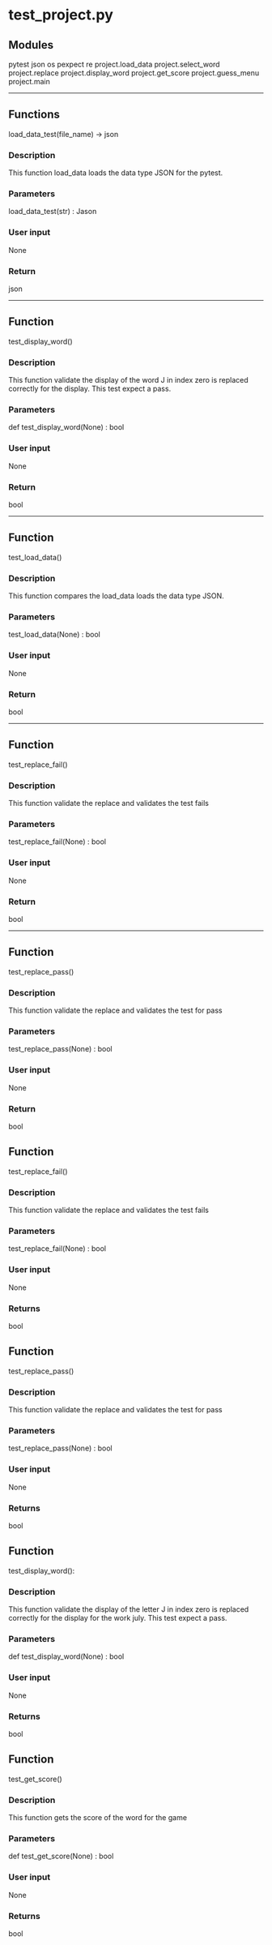 # test_project.py

## Modules

pytest
json
os
pexpect
re
project.load_data
project.select_word
project.replace
project.display_word
project.get_score
project.guess_menu
project.main

---

## Functions

load_data_test(file_name) -> json
### Description

This function load_data loads the data type JSON for the pytest.

### Parameters

load_data_test(str) : Jason

### User input

None

### Return

json

-------
## Function
test_display_word()
### Description

This function validate the display of the word J in index zero is replaced correctly for the display. This test expect a pass.
### Parameters

def test_display_word(None) : bool

### User input

None

### Return

bool

-------

## Function
test_load_data()
### Description

This function compares the load_data loads the data type JSON.

### Parameters

test_load_data(None) : bool

### User input

None

### Return

bool

-------
## Function
test_replace_fail()
### Description

This function validate the replace and validates the test fails

### Parameters

test_replace_fail(None) : bool

### User input

None

### Return

bool

-------

## Function
test_replace_pass()
### Description

This function validate the replace and validates the test for pass

### Parameters

test_replace_pass(None) : bool

### User input

None

### Return

bool

## Function
test_replace_fail()
### Description

This function validate the replace and validates the test fails

### Parameters
test_replace_fail(None) : bool

### User input

None

### Returns
bool

## Function
test_replace_pass()
### Description
This function validate the replace and validates the test for pass

### Parameters
test_replace_pass(None) : bool

### User input
None

### Returns
bool

## Function
test_display_word():
### Description
This function validate the display of the letter J in index zero is replaced correctly for the display for the work july. This test expect a pass.
### Parameters
def test_display_word(None) : bool
### User input
None
### Returns
bool

## Function
test_get_score()
### Description
This function gets the score of the word for the game
### Parameters
def test_get_score(None) : bool
### User input
None
### Returns
bool


